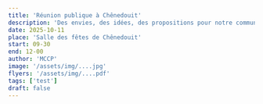 ```yaml
---
title: 'Réunion publique à Chênedouit'
description: 'Des envies, des idées, des propositions pour notre commune ? Discutons-en !'
date: 2025-10-11
place: 'Salle des fêtes de Chênedouit'
start: 09-30
end: 12-00
author: 'MCCP'
image: '/assets/img/....jpg'
flyers: '/assets/img/....pdf'
tags: ['test']
draft: false
---
```

